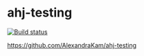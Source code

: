 # ahj-testing

[![Build status](https://ci.appveyor.com/api/projects/status/0iw6048h0scrpfuf?svg=true)](https://ci.appveyor.com/project/AlexandraKam/ahj-testing)

https://github.com/AlexandraKam/ahj-testing
